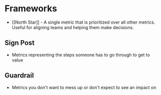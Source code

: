 # Frameworks
- [[North Star]] - A single metric that is prioritized over all other metrics. Useful for aligning teams and helping them make decisions.

## Sign Post
- Metrics representing the steps someone has to go through to get to value

## Guardrail
- Metrics you don't want to mess up or don't expect to see an impact on